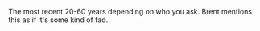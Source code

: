 The most recent 20-60 years depending on who you ask. Brent mentions this as if it's some kind of fad.
